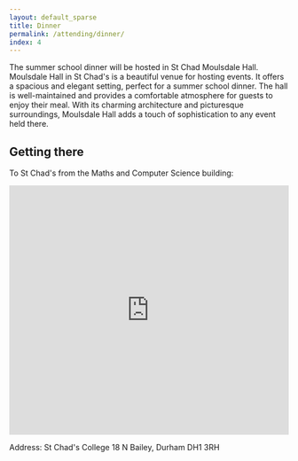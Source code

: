 ```yaml
---
layout: default_sparse
title: Dinner
permalink: /attending/dinner/
index: 4
---
```


The summer school dinner will be hosted in St Chad Moulsdale Hall. Moulsdale Hall in St Chad's is a beautiful venue for hosting events. It offers a spacious and elegant setting, perfect for a summer school dinner. The hall is well-maintained and provides a comfortable atmosphere for guests to enjoy their meal. With its charming architecture and picturesque surroundings, Moulsdale Hall adds a touch of sophistication to any event held there.

## Getting there
To St Chad's from the Maths and Computer Science building:


<iframe src="https://www.google.com/maps/embed?pb=!1m28!1m12!1m3!1d4603.290121761428!2d-1.5807212285369292!3d54.76862707974574!2m3!1f0!2f0!3f0!3m2!1i1024!2i768!4f13.1!4m13!3e2!4m5!1s0x487e87dab3baaeef%3A0x449aa3c39d44f0b6!2sDepartment%20of%20Mathematical%20Sciences%20%26%20Department%20of%20Computer%20Science%20%E2%80%A2%20Durham%20University%2C%20Durham%20University%20Upper%20Mountjoy%20Campus%2C%20Stockton%20Rd%2C%20Durham%20DH1%203LE!3m2!1d54.763715399999995!2d-1.5721576!4m5!1s0x487e8761894aa86b%3A0xa26777877c3c04ec!2sSt%20Chad&#39;s%20College%20%E2%80%A2%20Durham%20University%2C%2018%20N%20Bailey%2C%20Durham%20DH1%203RH!3m2!1d54.7731888!2d-1.5746092999999999!5e0!3m2!1sen!2suk!4v1720785427660!5m2!1sen!2suk" width="100%" height="450" style="border:0;" allowfullscreen="" loading="lazy" referrerpolicy="no-referrer-when-downgrade"></iframe>


Address: St Chad's College 18 N Bailey, Durham DH1 3RH


